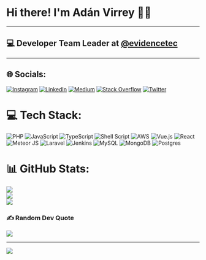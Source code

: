 # **Hi there! I'm Adán Virrey** 🧑‍💻

***

## 💻 Developer Team Leader at [@evidencetec](https://twitter.com/evidencetec)

***

## 🌐 Socials:
[![Instagram](https://img.shields.io/badge/Instagram-%23E4405F.svg?logo=Instagram&logoColor=white)](https://instagram.com/webusaurio) [![LinkedIn](https://img.shields.io/badge/LinkedIn-%230077B5.svg?logo=linkedin&logoColor=white)](https://linkedin.com/in/adanvirrey) [![Medium](https://img.shields.io/badge/Medium-12100E?logo=medium&logoColor=white)](https://medium.com/@webusaurio) [![Stack Overflow](https://img.shields.io/badge/-Stackoverflow-FE7A16?logo=stack-overflow&logoColor=white)](https://stackoverflow.com/users/9350997) [![Twitter](https://img.shields.io/badge/Twitter-%231DA1F2.svg?logo=Twitter&logoColor=white)](https://twitter.com/webusaurio) 

# 💻 Tech Stack:
![PHP](https://img.shields.io/badge/php-%23777BB4.svg?style=for-the-badge&logo=php&logoColor=white) ![JavaScript](https://img.shields.io/badge/javascript-%23323330.svg?style=for-the-badge&logo=javascript&logoColor=%23F7DF1E) ![TypeScript](https://img.shields.io/badge/typescript-%23007ACC.svg?style=for-the-badge&logo=typescript&logoColor=white) ![Shell Script](https://img.shields.io/badge/shell_script-%23121011.svg?style=for-the-badge&logo=gnu-bash&logoColor=white) ![AWS](https://img.shields.io/badge/AWS-%23FF9900.svg?style=for-the-badge&logo=amazon-aws&logoColor=white) ![Vue.js](https://img.shields.io/badge/vuejs-%2335495e.svg?style=for-the-badge&logo=vuedotjs&logoColor=%234FC08D) ![React](https://img.shields.io/badge/react-%2320232a.svg?style=for-the-badge&logo=react&logoColor=%2361DAFB) ![Meteor JS](https://img.shields.io/badge/meteorjs-%23d74c4c.svg?style=for-the-badge&logo=meteor&logoColor=white) ![Laravel](https://img.shields.io/badge/laravel-%23FF2D20.svg?style=for-the-badge&logo=laravel&logoColor=white) ![Jenkins](https://img.shields.io/badge/jenkins-%232C5263.svg?style=for-the-badge&logo=jenkins&logoColor=white) ![MySQL](https://img.shields.io/badge/mysql-%2300f.svg?style=for-the-badge&logo=mysql&logoColor=white) ![MongoDB](https://img.shields.io/badge/MongoDB-%234ea94b.svg?style=for-the-badge&logo=mongodb&logoColor=white) ![Postgres](https://img.shields.io/badge/postgres-%23316192.svg?style=for-the-badge&logo=postgresql&logoColor=white)
# 📊 GitHub Stats:
![](https://github-readme-stats.vercel.app/api?username=webusaurio&theme=default&hide_border=true&include_all_commits=false&count_private=false)<br/>
![](https://github-readme-streak-stats.herokuapp.com/?user=webusaurio&theme=default&hide_border=true)<br/>
![](https://github-readme-stats.vercel.app/api/top-langs/?username=webusaurio&theme=default&hide_border=true&include_all_commits=false&count_private=false&layout=compact)

### ✍️ Random Dev Quote
![](https://quotes-github-readme.vercel.app/api?type=horizontal&theme=light)

---
[![](https://visitcount.itsvg.in/api?id=webusaurio&icon=0&color=0)](https://visitcount.itsvg.in)

<!-- Proudly created with GPRM ( https://gprm.itsvg.in ) -->